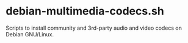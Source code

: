 debian-multimedia-codecs.sh
===========================

Scripts to install community and 3rd-party audio and video codecs on Debian GNU/Linux.